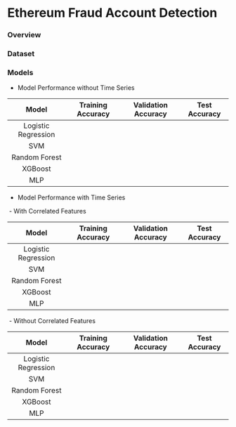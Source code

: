 # Ethereum Fraud Account Detection

### Overview



### Dataset



### Models

* Model Performance without Time Series

|        Model        | Training Accuracy | Validation Accuracy | Test Accuracy |
| :-----------------: | :---------------: | :-----------------: | :-----------: |
| Logistic Regression |                   |                     |               |
|         SVM         |                   |                     |               |
|    Random Forest    |                   |                     |               |
|       XGBoost       |                   |                     |               |
|         MLP         |                   |                     |               |

* Model Performance with Time Series

​	- With Correlated Features

|        Model        | Training Accuracy | Validation Accuracy | Test Accuracy |
| :-----------------: | :---------------: | :-----------------: | :-----------: |
| Logistic Regression |                   |                     |               |
|         SVM         |                   |                     |               |
|    Random Forest    |                   |                     |               |
|       XGBoost       |                   |                     |               |
|         MLP         |                   |                     |               |

​	- Without Correlated Features

|        Model        | Training Accuracy | Validation Accuracy | Test Accuracy |
| :-----------------: | :---------------: | :-----------------: | :-----------: |
| Logistic Regression |                   |                     |               |
|         SVM         |                   |                     |               |
|    Random Forest    |                   |                     |               |
|       XGBoost       |                   |                     |               |
|         MLP         |                   |                     |               |